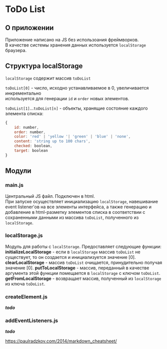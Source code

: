 # ToDo List

## О приложении

Приложение написано на JS без использоания фреймворков.  
В качестве системы хранения данных используется `localStorage` браузера.

## Структура localStorage

`localStorage` содержит массив `toDoList`

`toDoList[0]` - число, исходно устанавливаемое в 0, увеличивается инкрементально  
 используется для генерации `id` и `order` новых элементов.

`toDoList[1]`...`toDoList[n]` - объекты, хранящие состояние каждого элемента списка:  
```JavaScript
{
    id: number,
    order: number,
    color: 'red' | 'yellow '| 'green' | 'blue' | 'none',
    content: 'string up to 100 chars',
    checked: boolean,
    target: boolean
}
```

## Модули

### main.js

Центральный JS файл. Подключен в html.  
При запуске осуществляет инициализацию `localStorage`, навешивание event listener'ов на все элементы интерфейса, а также генерацию и добавление в html-разметку элементов списка в соответствии с сохраненными данными из массива `toDoList`, полученного из `localStorage`.

### localStorage.js

Модуль для работы с `localStorage`.
Предоставляет следующие функции:  
**initializeLocalStorage** - если в `localStorage` массив `toDoList` не существует, то он создается и инициализуется значение [0].  
**clearLocalStorage** - массив `toDoList` очищается, принудительно получая значение [0].
**putToLocalStorage** - массив, переданный в качестве аргумента этой функции помещается в  `localStorage` с ключом `toDoList`.
**getFromLocalStorage** - возвращает массив, полученный из `localStorage` из ключа `toDoList`.

### createElement.js

***todo***

### addEventListeners.js

***todo***

https://paulradzkov.com/2014/markdown_cheatsheet/